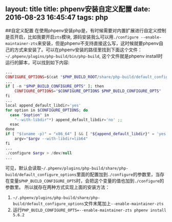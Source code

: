 layout: title
title: phpenv安装自定义配置
date: 2016-08-23 16:45:47
tags: php
---

##自定义配置
在使用phpenv安装php是，有时候需要对内置扩展进行自定义控制是否开启，比如我要开启`zts`模块, 源码安装我么可以用`./configure --enable-maintainer-zts`来安装，但是phpenv不支持直接这么写，这时候就要phpenv自己的方式来安装了。可以在phpenv安装的路径里找到下面这个文件：`~/.phpenv/plugins/php-build/bin/php-build`, 这个文件就是phpenv install时运行的脚本，可以找到如下内容:
```php
...
CONFIGURE_OPTIONS=$(cat "$PHP_BUILD_ROOT/share/php-build/default_configure_options")
...
if [ -n "$PHP_BUILD_CONFIGURE_OPTS" ]; then
    CONFIGURE_OPTIONS="$CONFIGURE_OPTIONS $PHP_BUILD_CONFIGURE_OPTS"
fi
...
local append_default_libdir='yes'
for option in $CONFIGURE_OPTIONS; do
  case "$option" in
    "--with-libdir"*) append_default_libdir='no' ;;
  esac
done
if [ "$(uname -p)" = "x86_64" ] && [ "${append_default_libdir}" = 'yes' ]; then
    argv="$argv --with-libdir=lib64"
fi
...
./configure $argv > /dev/null
...
```

可见，默认会读取`~/.phpenv/plugins/php-build/share/php-build/default_configure_options`里面的配置加到`./configure`的参数里，当存在变量`$PHP_BUILD_CONFIGURE_OPTS`时，会把这个变量的值也加到`./configure`的参数里。
所以就存在两种方式实现上面的安装方法：
1. `~/.phpenv/plugins/php-build/share/php-build/default_configure_options`文件末尾加上`--enable-maintainer-zts`
2. 运行`PHP_BUILD_CONFIGURE_OPTS=--enable-maintainer-zts phpenv install 5.6.2`
